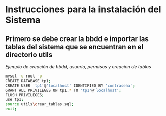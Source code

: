 # Instrucciones para la instalación del Sistema

## Primero se debe crear la bbdd e importar las tablas del sistema que se encuentran en el directorio utils

*Ejemplo de creación de bbdd, usuario, permisos y creacion de tablas*

```bash
mysql -u root -p
CREATE DATABASE tp1;
CREATE USER 'tp1'@'localhost' IDENTIFIED BY 'contraseña';
GRANT ALL PRIVILEGES ON tp1.* TO 'tp1'@'localhost';
FLUSH PRIVILEGES;
use tp1;
source utils\crear_tablas.sql;
exit;
``` 


